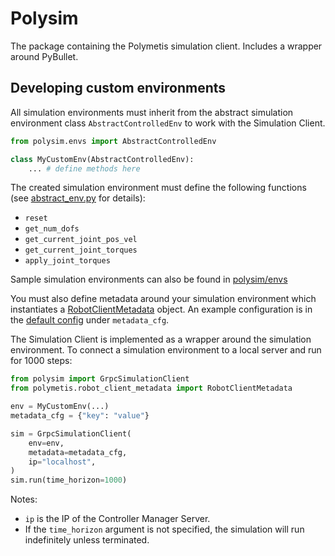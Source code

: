 # Polysim

The package containing the Polymetis simulation client. Includes a wrapper around PyBullet.

## Developing custom environments

All simulation environments must inherit from the abstract simulation environment class `AbstractControlledEnv` to work with the Simulation Client.

```python
from polysim.envs import AbstractControlledEnv

class MyCustomEnv(AbstractControlledEnv):
    ... # define methods here
```

The created simulation environment must define the following functions (see [abstract_env.py](https://github.com/facebookresearch/fairo/blob/main/polymetis/polymetis/python/polysim/envs/abstract_env.py) for details):
- `reset`
- `get_num_dofs`
- `get_current_joint_pos_vel`
- `get_current_joint_torques`
- `apply_joint_torques`

Sample simulation environments can also be found in [polysim/envs](https://github.com/facebookresearch/fairo/tree/main/polymetis/polymetis/python/polysim/envs)

You must also define metadata around your simulation environment which instantiates a [RobotClientMetadata](https://github.com/facebookresearch/fairo/tree/main/polymetis/polymetis/python/polymetis/robot_client/metadata.py) object. An example configuration is in the [default config](https://github.com/facebookresearch/fairo/tree/main/polymetis/polymetis/conf/robot_client/franka_hardware.yaml) under `metadata_cfg`.

The Simulation Client is implemented as a wrapper around the simulation environment.
To connect a simulation environment to a local server and run for 1000 steps:
```python
from polysim import GrpcSimulationClient
from polymetis.robot_client_metadata import RobotClientMetadata

env = MyCustomEnv(...)
metadata_cfg = {"key": "value"}

sim = GrpcSimulationClient(
    env=env,
    metadata=metadata_cfg,
    ip="localhost",
)
sim.run(time_horizon=1000)
```
Notes:
- `ip` is the IP of the Controller Manager Server.
- If the `time_horizon` argument is not specified, the simulation will run indefinitely unless terminated.
